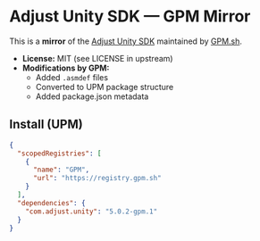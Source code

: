 # Adjust Unity SDK — GPM Mirror

This is a **mirror** of the [Adjust Unity SDK](https://github.com/adjust/unity_sdk) maintained by [GPM.sh](https://gpm.sh).

- **License:** MIT (see LICENSE in upstream)
- **Modifications by GPM:**  
  - Added `.asmdef` files  
  - Converted to UPM package structure  
  - Added package.json metadata  

## Install (UPM)

```json
{
  "scopedRegistries": [
    {
      "name": "GPM",
      "url": "https://registry.gpm.sh"
    }
  ],
  "dependencies": {
    "com.adjust.unity": "5.0.2-gpm.1"
  }
}
